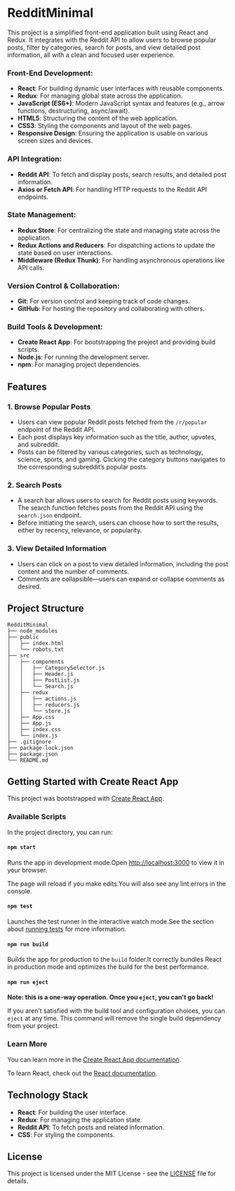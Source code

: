 
# RedditMinimal

This project is a simplified front-end application built using React and Redux. It integrates with the Reddit API to allow users to browse popular posts, filter by categories, search for posts, and view detailed post information, all with a clean and focused user experience.

### Front-End Development:
- **React**: For building dynamic user interfaces with reusable components.
- **Redux**: For managing global state across the application.
- **JavaScript (ES6+)**: Modern JavaScript syntax and features (e.g., arrow functions, destructuring, async/await).
- **HTML5**: Structuring the content of the web application.
- **CSS3**: Styling the components and layout of the web pages.
- **Responsive Design**: Ensuring the application is usable on various screen sizes and devices.

### API Integration:
- **Reddit API**: To fetch and display posts, search results, and detailed post information.
- **Axios or Fetch API**: For handling HTTP requests to the Reddit API endpoints.

### State Management:
- **Redux Store**: For centralizing the state and managing state across the application.
- **Redux Actions and Reducers**: For dispatching actions to update the state based on user interactions.
- **Middleware (Redux Thunk)**: For handling asynchronous operations like API calls.

### Version Control & Collaboration:
- **Git**: For version control and keeping track of code changes.
- **GitHub**: For hosting the repository and collaborating with others.

### Build Tools & Development:
- **Create React App**: For bootstrapping the project and providing build scripts.
- **Node.js**: For running the development server.
- **npm**: For managing project dependencies.

## Features

### 1. **Browse Popular Posts**
- Users can view popular Reddit posts fetched from the `/r/popular` endpoint of the Reddit API.
- Each post displays key information such as the title, author, upvotes, and subreddit.
- Posts can be filtered by various categories, such as technology, science, sports, and gaming. Clicking the category buttons navigates to the corresponding subreddit’s popular posts.

### 2. **Search Posts**
- A search bar allows users to search for Reddit posts using keywords. The search function fetches posts from the Reddit API using the `search.json` endpoint.
- Before initiating the search, users can choose how to sort the results, either by recency, relevance, or popularity.

### 3. **View Detailed Information**
- Users can click on a post to view detailed information, including the post content and the number of comments.
- Comments are collapsible—users can expand or collapse comments as desired.

## Project Structure

```
RedditMinimal
├── node_modules
├── public
│   ├── index.html
│   └── robots.txt
├── src
│   ├── components
│   │   ├── CategorySelector.js
│   │   ├── Header.js
│   │   ├── PostList.js
│   │   └── Search.js
│   ├── redux
│   │   ├── actions.js
│   │   ├── reducers.js
│   │   └── store.js
│   ├── App.css
│   ├── App.js
│   ├── index.css
│   └── index.js
├── .gitignore
├── package-lock.json
├── package.json
└── README.md
```

## Getting Started with Create React App

This project was bootstrapped with [Create React App](https://github.com/facebook/create-react-app).

### Available Scripts

In the project directory, you can run:

#### `npm start`
Runs the app in development mode.Open [http://localhost:3000](http://localhost:3000) to view it in your browser.

The page will reload if you make edits.You will also see any lint errors in the console.

#### `npm test`
Launches the test runner in the interactive watch mode.See the section about [running tests](https://facebook.github.io/create-react-app/docs/running-tests) for more information.

#### `npm run build`
Builds the app for production to the `build` folder.It correctly bundles React in production mode and optimizes the build for the best performance.

#### `npm run eject`
**Note: this is a one-way operation. Once you `eject`, you can't go back!**

If you aren’t satisfied with the build tool and configuration choices, you can `eject` at any time. This command will remove the single build dependency from your project.

### Learn More

You can learn more in the [Create React App documentation](https://facebook.github.io/create-react-app/docs/getting-started).

To learn React, check out the [React documentation](https://reactjs.org/).

## Technology Stack

- **React**: For building the user interface.
- **Redux**: For managing the application state.
- **Reddit API**: To fetch posts and related information.
- **CSS**: For styling the components.

## License

This project is licensed under the MIT License - see the [LICENSE](LICENSE) file for details.
